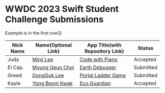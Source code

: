 # WWDC 2023 Swift Student Challenge Submissions

Example is in the first row😉

|Nick Name|Name(Optional Link)|App Title(with Repository Link)|Status|
|---|---|---|---|
|Judy|[Minji Lee](https://github.com/manju-minji)|[Code with Piano](https://github.com/manju-minji/wwdc20)|Accepted|
|  El Cap. | [Myung Geun Choi](https://github.com/mgdgc) | [Earth Debugger](https://github.com/mgdgc/earth-debugger) | Submitted |
|Greed|[DongGuk Lee](https://github.com/Greeddk)|[Portal Ladder Game](https://github.com/Greeddk/WWDC2023)|Submitted|
|Kayle|[Yong Beom Kwak](https://github.com/yongbeomkwak)|[Eco Guardian](https://github.com/yongbeomkwak/WWDC2023)|Accepted|
